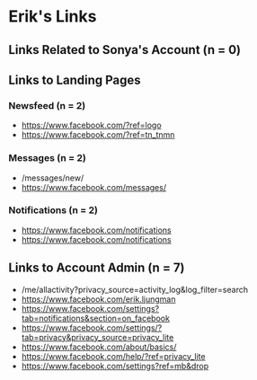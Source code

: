 # Erik's Links

## Links Related to Sonya's Account (n = 0)

## Links to Landing Pages 
### Newsfeed (n = 2)
* https://www.facebook.com/?ref=logo
* https://www.facebook.com/?ref=tn_tnmn


### Messages (n = 2)
* /messages/new/
* https://www.facebook.com/messages/



### Notifications (n = 2)
* https://www.facebook.com/notifications
* https://www.facebook.com/notifications

## Links to Account Admin (n = 7)
* /me/allactivity?privacy_source=activity_log&log_filter=search
* https://www.facebook.com/erik.ljungman
* https://www.facebook.com/settings?tab=notifications&section=on_facebook
* https://www.facebook.com/settings/?tab=privacy&privacy_source=privacy_lite
* https://www.facebook.com/about/basics/
* https://www.facebook.com/help/?ref=privacy_lite
* https://www.facebook.com/settings?ref=mb&drop
